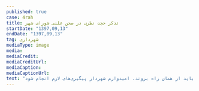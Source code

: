 ```yaml
---
published: true
case: 4rah
title: تذکر حجت نظری در صحن علنی شورای شهر
startDate: "1397,09,13"
endDate: "1397,09,13"
tag: شهرداری
mediaType: image
media:  
mediaCredit:  
mediaCreditUrl:  
mediaCaption:  
mediaCaptionUrl:  
text: "تذکر حجت نظری در صحن علنی شورای شهر: لازم بود درباره اتفاقی که دیروز در چهارراه ولیعصر رخ داد( اعتراض معلولان) تذکر دهم . این موضوع با همراهی پلیس راهور  باید حل ‌شود. مسیر مردم مسیر درستی‌ست و مدیران باید از همان راه بروند. امیدوارم شهردار پیگیری‌های لازم انجام شود"
---
```

